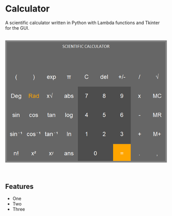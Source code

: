 <h1>Calculator</h1>
A scientific calculator written in Python with Lambda functions and Tkinter for the GUI.<br><br>

<p align="center">
  <kbd>
<img src="SciCalc.gif" alt="calculator" style="border:5px solid grey"></img>
  </kbd>
</p>
<br>

<h2>Features</h2>
<ul>
  <li>One</li>
  <li>Two</li>
  <li>Three</li>
</ul>
<br><br>
